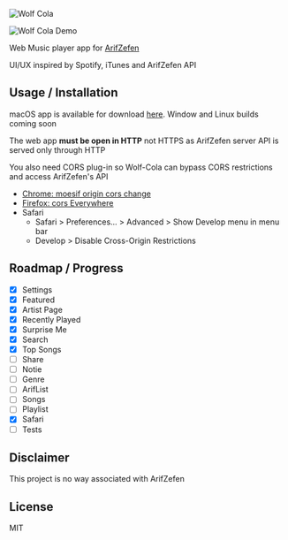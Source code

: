 ![Wolf Cola](https://raw.githubusercontent.com/utopiaio/wolf-cola/master/artwork/Wolf-Cola.png "Wolf Cola")

![Wolf Cola Demo](https://raw.githubusercontent.com/utopiaio/wolf-cola/master/artwork/Wolf-Cola.jpg "Wolf Cola Demo")

Web Music player app for [ArifZefen](http://www.arifzefen.com)

UI/UX inspired by Spotify, iTunes and ArifZefen API

## Usage / Installation
macOS app is available for download [here](https://github.com/utopiaio/Wolf-Cola/releases/download/v1.0.0/Wolf.Cola-v1.0.0-darwin-X64.zip). Window and Linux builds coming soon

The web app **must be open in HTTP** not HTTPS as ArifZefen server API is served only through HTTP

You also need CORS plug-in so Wolf-Cola can bypass CORS restrictions and access ArifZefen's API

- [Chrome: moesif origin cors change](https://chrome.google.com/webstore/detail/moesif-origin-cors-change/digfbfaphojjndkpccljibejjbppifbc)
- [Firefox: cors Everywhere](https://addons.mozilla.org/en-US/firefox/addon/cors-everywhere)
- Safari
  - Safari > Preferences... > Advanced > Show Develop menu in menu bar
  - Develop > Disable Cross-Origin Restrictions

## Roadmap / Progress
- [X] Settings
- [X] Featured
- [X] Artist Page
- [X] Recently Played
- [X] Surprise Me
- [X] Search
- [X] Top Songs
- [ ] Share
- [ ] Notie
- [ ] Genre
- [ ] ArifList
- [ ] Songs
- [ ] Playlist
- [X] Safari
- [ ] Tests

## Disclaimer
This project is no way associated with ArifZefen

## License
MIT
